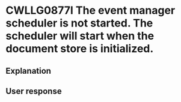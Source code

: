 # CWLLG0877I The event manager scheduler is not started. The scheduler will start when the document store is  initialized.

## Explanation

## User response
